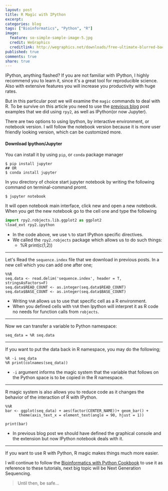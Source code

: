 ```yaml
---
layout: post
title: R Magic with IPython
excerpt:
categories: blog
tags: ["Bioinformatics", "Python", "R"]
image:
  feature: so-simple-sample-image-5.jpg
  credit: WeGraphics
  creditlink: http://wegraphics.net/downloads/free-ultimate-blurred-background-pack/
published: true
comments: true
share: true
---
```


IPython, anything flashed? If you are not familiar with IPython, I highly recommend you to learn it, since it's a great tool for reproducible science. Also with extensive features you will increase you productivity with huge rates.

But in this particular post we will examine the ```magic``` commands to deal with R. To be survive on this article you need to use the [previous blog](http://eneskemalergin.github.io/2015/09/18/Interfacing_with_R_via_rpy2/) post examples that we did using ```rpy2```, as well as IPython(or now Jupyter).

There are two options to using Ipython, by interactive environment, or notebook version. I will follow the notebook version because it is more user friendly looking version, which can be customized more.

#### Download Ipython/Jupyter

You can install it by using ```pip```, or ```conda``` package manager

```
$ pip install jupyter
## OR
$ conda install jupyter
```

In you directory of choice start jupyter notebook by writing the following command on terminal-command promt.

```
$ jupyter notebook
```

It will open notebook main interface, click new and open a new notebook. When you get the new notebook go to the cell one and type the following

```python
import rpy2.robjects.lib.ggplot2 as ggplot2
%load_ext rpy2.ipython
```

- In the code above, we use ```%``` to start IPython specific directives.
- We called the ```rpy2.robjects``` package which allows us to do such things:
  - %R print(c(1,2))

---

Let's Read the ```sequence.index``` file that we download in previous posts. In a new cell which you can add one after one;

```
%%R
seq.data <- read.delim('sequence.index', header = T, stringsAsFactors=F)
seq.data$READ_COUNT <- as.integer(seq.data$READ_COUNT)
seq.data$BASE_COUNT <- as.integer(seq.data$BASE_COUNT)
```

- Writing ```%%R``` allows us to use that specific cell as a R environment.
- When you defined cells with ```%%R``` then Ipython will interpret it as R code no needs for function calls from ```robjects```.

---

Now we can transfer a variable to Python namespace:

```
seq_data = %R seq.data
```

---

If you want to put the data back in R namespace, you may do the following;

```
%R -i seq_data
%R print(colnames(seq_data))
```

- ```-i``` argument informs the magic system that the variable that follows on the Python space is to be copied in the R namespace.

---

R magic system is also allows you to reduce code as it changes the behavior of the interaction of R with IPython.

```
%%R
bar <- ggplot(seq_data) + aes(factor(CENTER_NAME))+ geom_bar() +
      theme(axis_text_x = element_text(angle = 90, hjust = 1))

print(bar)
```

- In previous blog post we should have defined the graphical console and the extension but now IPython notebook deals with it.

---

If you want to use R with Python, R magic makes things much more easier.

I will continue to follow the [Bioinformatics with Python Cookbook](http://www.amazon.com/Bioinformatics-Python-Cookbook-Tiago-Antao/dp/1782175113) to use it as reference to these tutorials, next big topic will be Next Generation Sequencing.

> Until then, be safe...
